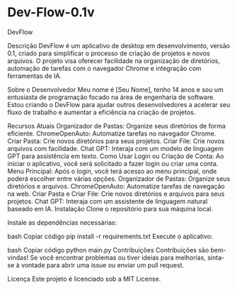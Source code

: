 # Dev-Flow-0.1v
DevFlow

Descrição
DevFlow é um aplicativo de desktop em desenvolvimento, versão 0.1, criado para simplificar o processo de criação de projetos e novos arquivos. O projeto visa oferecer facilidade na organização de diretórios, automação de tarefas com o navegador Chrome e integração com ferramentas de IA.

Sobre o Desenvolvedor
Meu nome é [Seu Nome], tenho 14 anos e sou um entusiasta de programação focado na área de engenharia de software. Estou criando o DevFlow para ajudar outros desenvolvedores a acelerar seu fluxo de trabalho e aumentar a eficiência na criação de projetos.

Recursos Atuais
Organizador de Pastas: Organize seus diretórios de forma eficiente.
ChromeOpenAuto: Automatize tarefas no navegador Chrome.
Criar Pasta: Crie novos diretórios para seus projetos.
Criar File: Crie novos arquivos com facilidade.
Chat GPT: Interaja com um modelo de linguagem GPT para assistência em texto.
Como Usar
Login ou Criação de Conta: Ao iniciar o aplicativo, você será solicitado a fazer login ou criar uma conta.
Menu Principal: Após o login, você terá acesso ao menu principal, onde poderá escolher entre várias opções.
Organizador de Pastas: Organize seus diretórios e arquivos.
ChromeOpenAuto: Automatize tarefas de navegação na web.
Criar Pasta e Criar File: Crie novos diretórios e arquivos para seus projetos.
Chat GPT: Interaja com um assistente de linguagem natural baseado em IA.
Instalação
Clone o repositório para sua máquina local.

Instale as dependências necessárias:

bash
Copiar código
pip install -r requirements.txt
Execute o aplicativo:

bash
Copiar código
python main.py
Contribuições
Contribuições são bem-vindas! Se você encontrar problemas ou tiver ideias para melhorias, sinta-se à vontade para abrir uma issue ou enviar um pull request.

Licença
Este projeto é licenciado sob a MIT License.
